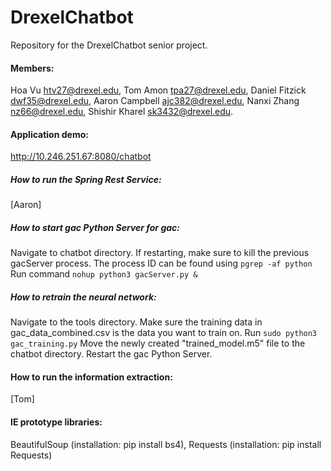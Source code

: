 # DrexelChatbot
Repository for the DrexelChatbot senior project. 

#### Members:
  Hoa Vu <htv27@drexel.edu>,
  Tom Amon <tpa27@drexel.edu>,
  Daniel Fitzick <dwf35@drexel.edu>,
  Aaron Campbell <ajc382@drexel.edu>,
  Nanxi Zhang <nz66@drexel.edu>,
  Shishir Kharel <sk3432@drexel.edu>.

#### Application demo:
http://10.246.251.67:8080/chatbot

##### How to run the Spring Rest Service:
[Aaron]

##### How to start gac Python Server for gac:
Navigate to chatbot directory.
If restarting, make sure to kill the previous gacServer process. The process ID can be found using `pgrep -af python`
Run command `nohup python3 gacServer.py &`

##### How to retrain the neural network:
Navigate to the tools directory.
Make sure the training data in gac_data_combined.csv is the data you want to train on.
Run `sudo python3 gac_training.py`
Move the newly created "trained_model.m5" file to the chatbot directory.
Restart the gac Python Server.

#### How to run the information extraction:
[Tom]

#### IE prototype libraries:
BeautifulSoup (installation: pip install bs4),
Requests (installation: pip install Requests)
